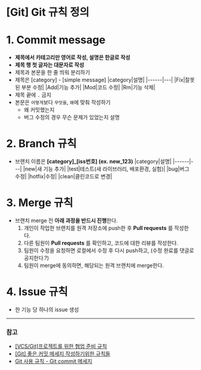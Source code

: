 [Git] Git 규칙 정의
===============

# 1. Commit message
- **제목에서 카테고리만 영어로 작성, 설명은 한글로 작성**
- **제목 행 첫 글자는 대문자로 작성**
- 제목과 본문을 한 줄 띄워 분리하기
- 제목은 [category] - [simple message]
  |category|설명|
  |------|---|
  |Fix|잘못된 부분 수정|
  |Add|기능 추가|
  |Mod|코드 수정|
  |Rm|기능 삭제|
- 제목 끝에 `.` 금지
- 본문은 `어떻게`보다 `무엇을`, `왜`에 맞춰 작성하기
    - 왜 커밋했는지
    - 버그 수정의 경우 무슨 문제가 있었는지 설명

# 2. Branch 규칙
- 브랜치 이름은 **[category]_[iss번호] (ex. new_123)**
  |category|설명|
  |------|---|
  |new|새 기능 추가|
  |test|테스트(새 라이브러리, 배포환경, 실험)|
  |bug|버그 수정|
  |hotfix|수정|
  |clean|클린코드로 변경|
  
# 3. Merge 규칙
- 브랜치 merge 전 **아래 과정을 반드시 진행**한다.
    1. 개인이 작업한 브랜치를 원격 저장소에 push한 후 **Pull requests** 를 작성한다.
    2. 다른 팀원이 **Pull requests** 를 확인하고, 코드에 대한 리뷰를 작성한다.
    3. 팀원이 수정을 요청하면 로컬에서 수정 후 다시 push하고, (수정 완료를 댓글로 공지한다.?)
    4. 팀원이 merge에 동의하면, 해당되는 원격 브랜치에 merge한다.
  
# 4. Issue 규칙
- 한 기능 당 하나의 issue 생성



***

### 참고
- [[VCS/Git]프로젝트를 위한 협업 준비 규칙](https://nomad-programmer.tistory.com/35)
- [[Git] 좋은 커밋 메세지 작성하기위한 규칙들](https://beomseok95.tistory.com/328)
- [Git 사용 규칙 - Git commit 메세지](https://tttsss77.tistory.com/58)
